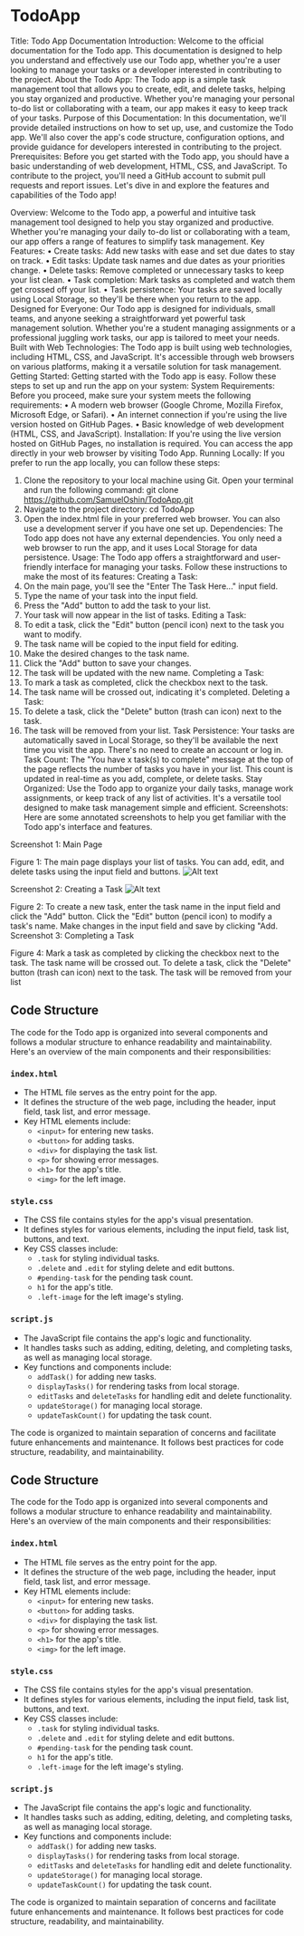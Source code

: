 # TodoApp

Title: Todo App Documentation
Introduction:
Welcome to the official documentation for the Todo app. This documentation is designed to help you understand and effectively use our Todo app, whether you're a user looking to manage your tasks or a developer interested in contributing to the project.
About the Todo App: The Todo app is a simple task management tool that allows you to create, edit, and delete tasks, helping you stay organized and productive. Whether you're managing your personal to-do list or collaborating with a team, our app makes it easy to keep track of your tasks.
Purpose of this Documentation: In this documentation, we'll provide detailed instructions on how to set up, use, and customize the Todo app. We'll also cover the app's code structure, configuration options, and provide guidance for developers interested in contributing to the project.
Prerequisites: Before you get started with the Todo app, you should have a basic understanding of web development, HTML, CSS, and JavaScript. To contribute to the project, you'll need a GitHub account to submit pull requests and report issues.
Let's dive in and explore the features and capabilities of the Todo app!

Overview:
Welcome to the Todo app, a powerful and intuitive task management tool designed to help you stay organized and productive. Whether you're managing your daily to-do list or collaborating with a team, our app offers a range of features to simplify task management.
Key Features:
•	Create tasks: Add new tasks with ease and set due dates to stay on track.
•	Edit tasks: Update task names and due dates as your priorities change.
•	Delete tasks: Remove completed or unnecessary tasks to keep your list clean.
•	Task completion: Mark tasks as completed and watch them get crossed off your list.
•	Task persistence: Your tasks are saved locally using Local Storage, so they'll be there when you return to the app.
Designed for Everyone:
Our Todo app is designed for individuals, small teams, and anyone seeking a straightforward yet powerful task management solution. Whether you're a student managing assignments or a professional juggling work tasks, our app is tailored to meet your needs.
Built with Web Technologies:
The Todo app is built using web technologies, including HTML, CSS, and JavaScript. It's accessible through web browsers on various platforms, making it a versatile solution for task management.
Getting Started:
Getting started with the Todo app is easy. Follow these steps to set up and run the app on your system:
System Requirements:
Before you proceed, make sure your system meets the following requirements:
•	A modern web browser (Google Chrome, Mozilla Firefox, Microsoft Edge, or Safari).
•	An internet connection if you're using the live version hosted on GitHub Pages.
•	Basic knowledge of web development (HTML, CSS, and JavaScript).
Installation:
If you're using the live version hosted on GitHub Pages, no installation is required. You can access the app directly in your web browser by visiting Todo App.
Running Locally:
If you prefer to run the app locally, you can follow these steps:
1.	Clone the repository to your local machine using Git. Open your terminal and run the following command:
git clone https://github.com/SamuelOshin/TodoApp.git 
2.	Navigate to the project directory:
cd TodoApp 
3.	Open the index.html file in your preferred web browser. You can also use a development server if you have one set up.
Dependencies:
The Todo app does not have any external dependencies. You only need a web browser to run the app, and it uses Local Storage for data persistence.
Usage:
The Todo app offers a straightforward and user-friendly interface for managing your tasks. Follow these instructions to make the most of its features:
Creating a Task:
1.	On the main page, you'll see the "Enter The Task Here..." input field.
2.	Type the name of your task into the input field.
3.	Press the "Add" button to add the task to your list.
4.	Your task will now appear in the list of tasks.
Editing a Task:
1.	To edit a task, click the "Edit" button (pencil icon) next to the task you want to modify.
2.	The task name will be copied to the input field for editing.
3.	Make the desired changes to the task name.
4.	Click the "Add" button to save your changes.
5.	The task will be updated with the new name.
Completing a Task:
1.	To mark a task as completed, click the checkbox next to the task.
2.	The task name will be crossed out, indicating it's completed.
Deleting a Task:
1.	To delete a task, click the "Delete" button (trash can icon) next to the task.
2.	The task will be removed from your list.
Task Persistence:
Your tasks are automatically saved in Local Storage, so they'll be available the next time you visit the app. There's no need to create an account or log in.
Task Count:
The "You have x task(s) to complete" message at the top of the page reflects the number of tasks you have in your list. This count is updated in real-time as you add, complete, or delete tasks.
Stay Organized:
Use the Todo app to organize your daily tasks, manage work assignments, or keep track of any list of activities. It's a versatile tool designed to make task management simple and efficient.
Screenshots:
Here are some annotated screenshots to help you get familiar with the Todo app's interface and features.


Screenshot 1: Main Page
 
Figure 1: The main page displays your list of tasks. You can add, edit, and delete tasks using the input field and buttons.
![Alt text](images/image.png)








Screenshot 2:  Creating a Task
![Alt text](image2.png)
 
Figure 2: To create a new task, enter the task name in the input field and click the "Add" button. Click the "Edit" button (pencil icon) to modify a task's name. Make changes in the input field and save by clicking "Add.
Screenshot 3: Completing a Task
 
Figure 4: Mark a task as completed by clicking the checkbox next to the task. The task name will be crossed out.
To delete a task, click the "Delete" button (trash can icon) next to the task. The task will be removed from your list
## Code Structure

The code for the Todo app is organized into several components and follows a modular structure to enhance readability and maintainability. Here's an overview of the main components and their responsibilities:

### `index.html`

- The HTML file serves as the entry point for the app.
- It defines the structure of the web page, including the header, input field, task list, and error message.
- Key HTML elements include:
  - `<input>` for entering new tasks.
  - `<button>` for adding tasks.
  - `<div>` for displaying the task list.
  - `<p>` for showing error messages.
  - `<h1>` for the app's title.
  - `<img>` for the left image.

### `style.css`

- The CSS file contains styles for the app's visual presentation.
- It defines styles for various elements, including the input field, task list, buttons, and text.
- Key CSS classes include:
  - `.task` for styling individual tasks.
  - `.delete` and `.edit` for styling delete and edit buttons.
  - `#pending-task` for the pending task count.
  - `h1` for the app's title.
  - `.left-image` for the left image's styling.

### `script.js`

- The JavaScript file contains the app's logic and functionality.
- It handles tasks such as adding, editing, deleting, and completing tasks, as well as managing local storage.
- Key functions and components include:
  - `addTask()` for adding new tasks.
  - `displayTasks()` for rendering tasks from local storage.
  - `editTasks` and `deleteTasks` for handling edit and delete functionality.
  - `updateStorage()` for managing local storage.
  - `updateTaskCount()` for updating the task count.

The code is organized to maintain separation of concerns and facilitate future enhancements and maintenance. It follows best practices for code structure, readability, and maintainability.

## Code Structure

The code for the Todo app is organized into several components and follows a modular structure to enhance readability and maintainability. Here's an overview of the main components and their responsibilities:

### `index.html`

- The HTML file serves as the entry point for the app.
- It defines the structure of the web page, including the header, input field, task list, and error message.
- Key HTML elements include:
  - `<input>` for entering new tasks.
  - `<button>` for adding tasks.
  - `<div>` for displaying the task list.
  - `<p>` for showing error messages.
  - `<h1>` for the app's title.
  - `<img>` for the left image.

### `style.css`

- The CSS file contains styles for the app's visual presentation.
- It defines styles for various elements, including the input field, task list, buttons, and text.
- Key CSS classes include:
  - `.task` for styling individual tasks.
  - `.delete` and `.edit` for styling delete and edit buttons.
  - `#pending-task` for the pending task count.
  - `h1` for the app's title.
  - `.left-image` for the left image's styling.

### `script.js`

- The JavaScript file contains the app's logic and functionality.
- It handles tasks such as adding, editing, deleting, and completing tasks, as well as managing local storage.
- Key functions and components include:
  - `addTask()` for adding new tasks.
  - `displayTasks()` for rendering tasks from local storage.
  - `editTasks` and `deleteTasks` for handling edit and delete functionality.
  - `updateStorage()` for managing local storage.
  - `updateTaskCount()` for updating the task count.

The code is organized to maintain separation of concerns and facilitate future enhancements and maintenance. It follows best practices for code structure, readability, and maintainability.

